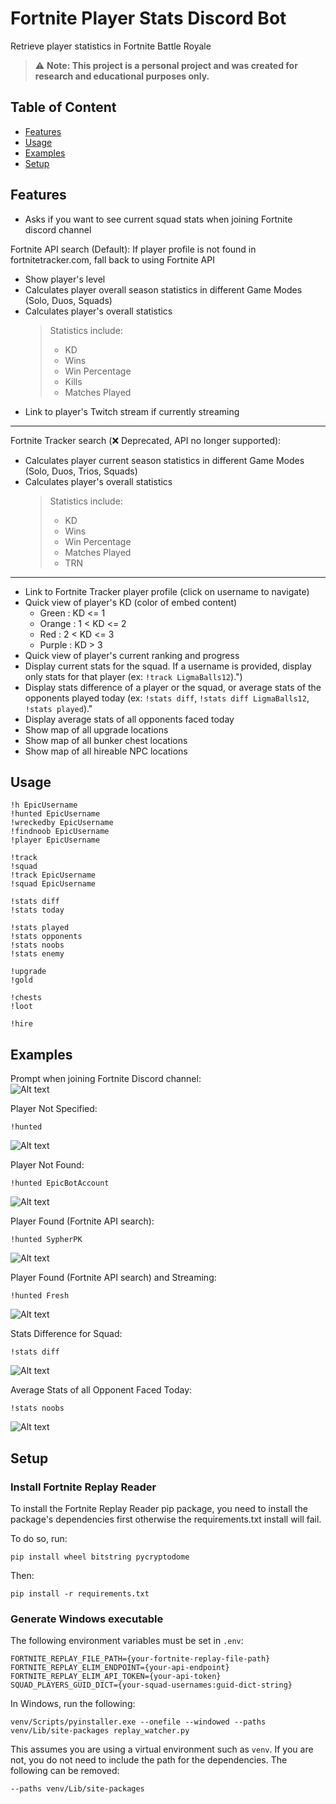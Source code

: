 # Fortnite Player Stats Discord Bot
Retrieve player statistics in Fortnite Battle Royale

> :warning: **Note: This project is a personal project and was created for research and educational purposes only.**

## Table of Content

* [Features](#features)
* [Usage](#usage)
* [Examples](#examples)
* [Setup](#setup)

## Features
- Asks if you want to see current squad stats when joining Fortnite discord channel

Fortnite API search (Default):
If player profile is not found in fortnitetracker.com, fall back to using Fortnite API
- Show player's level
- Calculates player overall season statistics in different Game Modes (Solo, Duos, Squads)
- Calculates player's overall statistics
    > Statistics include:
    >    - KD
    >    - Wins
    >    - Win Percentage
    >    - Kills
    >    - Matches Played
- Link to player's Twitch stream if currently streaming
----------------------------------------------------------------------------------
Fortnite Tracker search (:x: Deprecated, API no longer supported):
- Calculates player current season statistics in different Game Modes (Solo, Duos, Trios, Squads)
- Calculates player's overall statistics
    > Statistics include:
    >    - KD
    >    - Wins
    >    - Win Percentage
    >    - Matches Played
    >    - TRN
----------------------------------------------------------------------------------

- Link to Fortnite Tracker player profile (click on username to navigate)
- Quick view of player's KD (color of embed content)
    - Green : KD <= 1
    - Orange : 1 < KD <= 2
    - Red : 2 < KD <= 3
    - Purple : KD > 3
- Quick view of player's current ranking and progress
- Display current stats for the squad. If a username is provided, display only stats for that player (ex: `!track LigmaBalls12`).")
- Display stats difference of a player or the squad, or average stats of the opponents played today (ex: `!stats diff`, `!stats diff LigmaBalls12`, `!stats played`)."
- Display average stats of all opponents faced today
- Show map of all upgrade locations
- Show map of all bunker chest locations
- Show map of all hireable NPC locations

## Usage
```
!h EpicUsername
!hunted EpicUsername
!wreckedby EpicUsername
!findnoob EpicUsername
!player EpicUsername

!track
!squad
!track EpicUsername
!squad EpicUsername

!stats diff
!stats today

!stats played
!stats opponents
!stats noobs
!stats enemy

!upgrade
!gold

!chests
!loot

!hire
```

## Examples
Prompt when joining Fortnite Discord channel:\
![Alt text](/core/images/prompt_example.png?raw=true)

Player Not Specified:
```
!hunted
```
![Alt text](/core/images/provide_username_example.png?raw=true)

Player Not Found:
```
!hunted EpicBotAccount
```
![Alt text](/core/images/fail_example.png?raw=true)

Player Found (Fortnite API search):
```
!hunted SypherPK
```
![Alt text](/core/images/example.png?raw=true)

Player Found (Fortnite API search) and Streaming:
```
!hunted Fresh
```
![Alt text](/core/images/twitch_example.png?raw=true)

Stats Difference for Squad:
```
!stats diff
```
![Alt text](/core/images/stats_diff_example.png?raw=true)

Average Stats of all Opponent Faced Today:
```
!stats noobs
```
![Alt text](/core/images/stats_noobs_example.png?raw=true)

## Setup
### Install Fortnite Replay Reader
To install the Fortnite Replay Reader pip package, you need to install the package's dependencies first otherwise the requirements.txt install will fail.

To do so, run:
```
pip install wheel bitstring pycryptodome
```

Then:
```
pip install -r requirements.txt
```

### Generate Windows executable
The following environment variables must be set in `.env`:
```
FORTNITE_REPLAY_FILE_PATH={your-fortnite-replay-file-path}
FORTNITE_REPLAY_ELIM_ENDPOINT={your-api-endpoint}
FORTNITE_REPLAY_ELIM_API_TOKEN={your-api-token}
SQUAD_PLAYERS_GUID_DICT={your-squad-usernames:guid-dict-string}
```

In Windows, run the following:
```
venv/Scripts/pyinstaller.exe --onefile --windowed --paths venv/Lib/site-packages replay_watcher.py
```

This assumes you are using a virtual environment such as `venv`. If you are not, you do not need to include the path for the dependencies. The following can be removed:
```
--paths venv/Lib/site-packages
```
